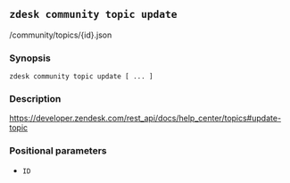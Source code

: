 ## `zdesk community topic update`

/community/topics/{id}.json

### Synopsis

    zdesk community topic update [ ... ]

### Description

https://developer.zendesk.com/rest_api/docs/help_center/topics#update-topic

### Positional parameters

* `ID`

